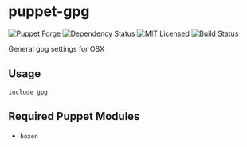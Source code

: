 puppet-gpg
===========

[![Puppet Forge](https://img.shields.io/puppetforge/v/halyard/gpg.svg)](https://forge.puppetlabs.com/halyard/gpg)
[![Dependency Status](https://img.shields.io/gemnasium/halyard/puppet-gpg.svg)](https://gemnasium.com/halyard/puppet-gpg)
[![MIT Licensed](https://img.shields.io/badge/license-MIT-green.svg)](https://tldrlegal.com/license/mit-license)
[![Build Status](https://img.shields.io/circleci/project/halyard/puppet-gpg.svg)](https://circleci.com/gh/halyard/puppet-gpg)

General gpg settings for OSX

## Usage

```puppet
include gpg
```

## Required Puppet Modules

* `boxen`

